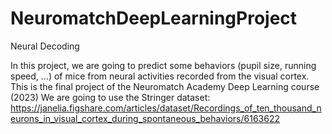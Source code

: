 # NeuromatchDeepLearningProject
Neural Decoding

In this project, we are going to predict some behaviors (pupil size, running speed, ...) of mice from neural activities recorded from the visual cortex.
This is the final project of the Neuromatch Academy Deep Learning course (2023)
We are going to use the Stringer dataset:
https://janelia.figshare.com/articles/dataset/Recordings_of_ten_thousand_neurons_in_visual_cortex_during_spontaneous_behaviors/6163622
